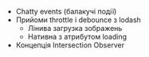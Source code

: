 * Chatty events (балакучі події)
* Прийоми throttle і debounce з lodash
   - Лінива загрузка зображень
   - Нативна з атрибутом loading
* Концепція Intersection Observer

